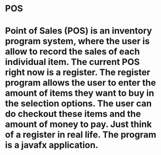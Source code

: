 # POS
# Point of Sales (POS) is an inventory program system, where the user is allow to record the sales of each individual item. The current POS right now is a register. The register program allows the user to enter the amount of items they want to buy in the selection options. The user can do checkout these items and the amount of money to pay. Just think of a register in real life. The program is a javafx application. 
